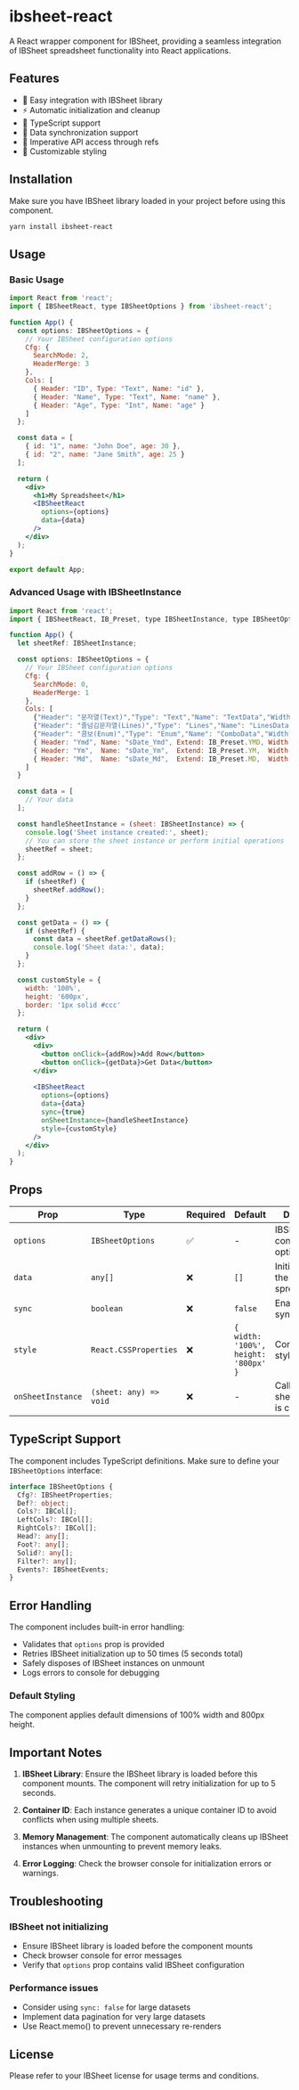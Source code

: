 # ibsheet-react

A React wrapper component for IBSheet, providing a seamless integration of IBSheet spreadsheet functionality into React applications.

## Features

- 🔧 Easy integration with IBSheet library
- ⚡ Automatic initialization and cleanup
- 🎯 TypeScript support
- 🔄 Data synchronization support
- 📝 Imperative API access through refs
- 🎨 Customizable styling

## Installation

Make sure you have IBSheet library loaded in your project before using this component.

```bash
yarn install ibsheet-react
```

## Usage

### Basic Usage

```jsx
import React from 'react';
import { IBSheetReact, type IBSheetOptions } from 'ibsheet-react';

function App() {
  const options: IBSheetOptions = {
    // Your IBSheet configuration options
    Cfg: {
      SearchMode: 2,
      HeaderMerge: 3
    },
    Cols: [
      { Header: "ID", Type: "Text", Name: "id" },
      { Header: "Name", Type: "Text", Name: "name" },
      { Header: "Age", Type: "Int", Name: "age" }
    ]
  };

  const data = [
    { id: "1", name: "John Doe", age: 30 },
    { id: "2", name: "Jane Smith", age: 25 }
  ];

  return (
    <div>
      <h1>My Spreadsheet</h1>
      <IBSheetReact 
        options={options}
        data={data}
      />
    </div>
  );
}

export default App;
```

### Advanced Usage with IBSheetInstance

```jsx
import React from 'react';
import { IBSheetReact, IB_Preset, type IBSheetInstance, type IBSheetOptions } from 'ibsheet-react';

function App() {
  let sheetRef: IBSheetInstance;

  const options: IBSheetOptions = {
    // Your IBSheet configuration options
    Cfg: { 
      SearchMode: 0, 
      HeaderMerge: 1
    },
    Cols: [
      {"Header": "문자열(Text)","Type": "Text","Name": "TextData","Width": 100,"Align": "Center","CanEdit": 1},
      {"Header": "줄넘김문자열(Lines)","Type": "Lines","Name": "LinesData","MinWidth": 250,"Align": "Center","CanEdit": 1,"RelWidth": 1},
      {"Header": "콤보(Enum)","Type": "Enum","Name": "ComboData","Width": 100,"Align": "Right","Enum": "|대기|진행중|완료","EnumKeys": "|01|02|03"},
      { Header: "Ymd", Name: "sDate_Ymd", Extend: IB_Preset.YMD, Width: 110 },
      { Header: "Ym",  Name: "sDate_Ym",  Extend: IB_Preset.YM,  Width: 90 },
      { Header: "Md",  Name: "sDate_Md",  Extend: IB_Preset.MD,  Width: 90 }  
    ]
  }

  const data = [
    // Your data
  ];

  const handleSheetInstance = (sheet: IBSheetInstance) => {
    console.log('Sheet instance created:', sheet);
    // You can store the sheet instance or perform initial operations
    sheetRef = sheet;
  };

  const addRow = () => {
    if (sheetRef) {
      sheetRef.addRow();
    }
  };

  const getData = () => {
    if (sheetRef) {
      const data = sheetRef.getDataRows();
      console.log('Sheet data:', data);
    }
  };

  const customStyle = {
    width: '100%',
    height: '600px',
    border: '1px solid #ccc'
  };

  return (
    <div>
      <div>
        <button onClick={addRow}>Add Row</button>
        <button onClick={getData}>Get Data</button>
      </div>
      
      <IBSheetReact
        options={options}
        data={data}
        sync={true}
        onSheetInstance={handleSheetInstance}
        style={customStyle}
      />
    </div>
  );
}
```

## Props

| Prop | Type | Required | Default | Description |
|------|------|----------|---------|-------------|
| `options` | `IBSheetOptions` | ✅ | - | IBSheet configuration options |
| `data` | `any[]` | ❌ | `[]` | Initial data for the spreadsheet |
| `sync` | `boolean` | ❌ | `false` | Enable data synchronization |
| `style` | `React.CSSProperties` | ❌ | `{ width: '100%', height: '800px' }` | Container styling |
| `onSheetInstance` | `(sheet: any) => void` | ❌ | - | Callback when sheet instance is created |

## TypeScript Support

The component includes TypeScript definitions. Make sure to define your `IBSheetOptions` interface:

```typescript
interface IBSheetOptions {
  Cfg?: IBSheetProperties;
  Def?: object;
  Cols?: IBCol[];
  LeftCols?: IBCol[];
  RightCols?: IBCol[];
  Head?: any[];
  Foot?: any[];
  Solid?: any[];
  Filter?: any[];
  Events?: IBSheetEvents;
}
```

## Error Handling

The component includes built-in error handling:

- Validates that `options` prop is provided
- Retries IBSheet initialization up to 50 times (5 seconds total)
- Safely disposes of IBSheet instances on unmount
- Logs errors to console for debugging

### Default Styling

The component applies default dimensions of 100% width and 800px height.

## Important Notes

1. **IBSheet Library**: Ensure the IBSheet library is loaded before this component mounts. The component will retry initialization for up to 5 seconds.

2. **Container ID**: Each instance generates a unique container ID to avoid conflicts when using multiple sheets.

3. **Memory Management**: The component automatically cleans up IBSheet instances when unmounting to prevent memory leaks.

4. **Error Logging**: Check the browser console for initialization errors or warnings.

## Troubleshooting

### IBSheet not initializing

- Ensure IBSheet library is loaded before the component mounts
- Check browser console for error messages
- Verify that `options` prop contains valid IBSheet configuration

### Performance issues

- Consider using `sync: false` for large datasets
- Implement data pagination for very large datasets
- Use React.memo() to prevent unnecessary re-renders

## License

Please refer to your IBSheet license for usage terms and conditions.